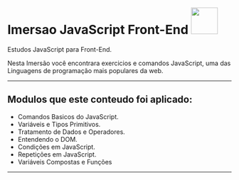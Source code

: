 # **Imersao JavaScript Front-End** <img src="https://cdn.jsdelivr.net/gh/devicons/devicon/icons/javascript/javascript-original.svg" width="60"/>

Estudos JavaScript para Front-End.

Nesta Imersão você encontrara exercicios e comandos JavaScript, uma das Linguagens de programação mais populares da web.

****
## Modulos que este conteudo foi aplicado:

- Comandos Basicos do JavaScript.
- Variáveis e Tipos Primitivos.
- Tratamento de Dados e Operadores.
- Entendendo o DOM.
- Condições em JavaScript.
- Repetições em JavaScript.
- Variáveis Compostas e Funções

****
